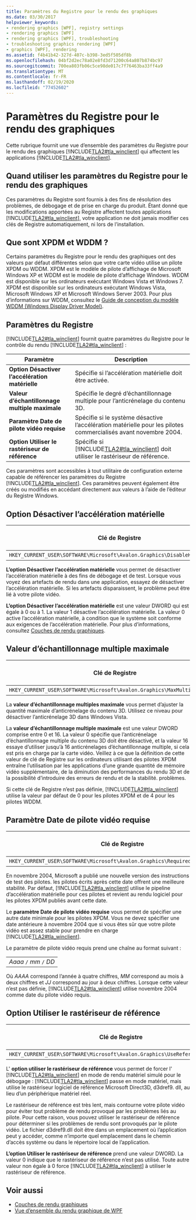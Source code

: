 ```yaml
---
title: Paramètres du Registre pour le rendu des graphiques
ms.date: 03/30/2017
helpviewer_keywords:
- rendering graphics [WPF], registry settings
- rendering graphics [WPF]
- rendering graphics [WPF], troubleshooting
- troubleshooting graphics rendering [WPF]
- graphics [WPF], rendering
ms.assetid: f4b41b42-327d-407c-b398-3ed5f505df8b
ms.openlocfilehash: 04bf2d2ec78a02e8fd3d71200c64a807b874bc97
ms.sourcegitcommit: 700ea803fb06c5ce98de017c7f76463ba33ff4a9
ms.translationtype: MT
ms.contentlocale: fr-FR
ms.lasthandoff: 02/19/2020
ms.locfileid: "77452602"
---
```

# <a name="graphics-rendering-registry-settings"></a>Paramètres du Registre pour le rendu des graphiques
Cette rubrique fournit une vue d’ensemble des paramètres du Registre pour le rendu des graphiques [!INCLUDE[TLA2#tla_winclient](../../../../includes/tla2sharptla-winclient-md.md)] qui affectent les applications [!INCLUDE[TLA2#tla_winclient](../../../../includes/tla2sharptla-winclient-md.md)].  

<a name="overview"></a>   
## <a name="when-to-use-graphics-rendering-registry-settings"></a>Quand utiliser les paramètres du Registre pour le rendu des graphiques  
 Ces paramètres du Registre sont fournis à des fins de résolution des problèmes, de débogage et de prise en charge du produit. Étant donné que les modifications apportées au Registre affectent toutes applications [!INCLUDE[TLA2#tla_winclient](../../../../includes/tla2sharptla-winclient-md.md)], votre application ne doit jamais modifier ces clés de Registre automatiquement, ni lors de l’installation.  
  
<a name="xpdmandwddm"></a>   
## <a name="what-are-xpdm-and-wddm"></a>Que sont XPDM et WDDM ?  
 Certains paramètres du Registre pour le rendu des graphiques ont des valeurs par défaut différentes selon que votre carte vidéo utilise un pilote XPDM ou WDDM. XPDM est le modèle de pilote d’affichage de Microsoft Windows XP et WDDM est le modèle de pilote d’affichage Windows. WDDM est disponible sur les ordinateurs exécutant Windows Vista et Windows 7. XPDM est disponible sur les ordinateurs exécutant Windows Vista, Microsoft Windows XP et Microsoft Windows Server 2003. Pour plus d’informations sur WDDM, consultez le [Guide de conception du modèle WDDM (Windows Display Driver Model)](/windows-hardware/drivers/display/windows-vista-display-driver-model-design-guide).  
  
<a name="registry_settings"></a>   
## <a name="registry-settings"></a>Paramètres du Registre  
 [!INCLUDE[TLA2#tla_winclient](../../../../includes/tla2sharptla-winclient-md.md)] fournit quatre paramètres du Registre pour le contrôle du rendu [!INCLUDE[TLA2#tla_winclient](../../../../includes/tla2sharptla-winclient-md.md)] :  
  
|Paramètre|Description|  
|-------------|-----------------|  
|**Option Désactiver l’accélération matérielle**|Spécifie si l’accélération matérielle doit être activée.|  
|**Valeur d’échantillonnage multiple maximale**|Spécifie le degré d’échantillonnage multiple pour l’anticrénelage du contenu 3D.|  
|**Paramètre Date de pilote vidéo requise**|Spécifie si le système désactive l’accélération matérielle pour les pilotes commercialisés avant novembre 2004.|  
|**Option Utiliser le rastériseur de référence**|Spécifie si [!INCLUDE[TLA2#tla_winclient](../../../../includes/tla2sharptla-winclient-md.md)] doit utiliser le rastériseur de référence.|  
  
 Ces paramètres sont accessibles à tout utilitaire de configuration externe capable de référencer les paramètres du Registre [!INCLUDE[TLA2#tla_winclient](../../../../includes/tla2sharptla-winclient-md.md)]. Ces paramètres peuvent également être créés ou modifiés en accédant directement aux valeurs à l’aide de l’éditeur du Registre Windows.  
  
<a name="disablehardwareacceleration"></a>   
## <a name="disable-hardware-acceleration-option"></a>Option Désactiver l’accélération matérielle  
  
|Clé de Registre|Type de valeur|  
|------------------|----------------|  
|`HKEY_CURRENT_USER\SOFTWARE\Microsoft\Avalon.Graphics\DisableHWAcceleration`|DWORD|  
  
 **L’option Désactiver l’accélération matérielle** vous permet de désactiver l’accélération matérielle à des fins de débogage et de test. Lorsque vous voyez des artefacts de rendu dans une application, essayez de désactiver l’accélération matérielle. Si les artefacts disparaissent, le problème peut être lié à votre pilote vidéo.  
  
 **L’option Désactiver l’accélération matérielle** est une valeur DWORD qui est égale à 0 ou à 1. La valeur 1 désactive l’accélération matérielle. La valeur 0 active l’accélération matérielle, à condition que le système soit conforme aux exigences de l’accélération matérielle. Pour plus d’informations, consultez [Couches de rendu graphiques](../advanced/graphics-rendering-tiers.md).  
  
<a name="maxmultisample"></a>   
## <a name="maximum-multisample-value"></a>Valeur d’échantillonnage multiple maximale  
  
|Clé de Registre|Type de valeur|  
|------------------|----------------|  
|`HKEY_CURRENT_USER\SOFTWARE\Microsoft\Avalon.Graphics\MaxMultisampleType`|DWORD|  
  
 La **valeur d’échantillonnage multiples maximale** vous permet d’ajuster la quantité maximale d’anticrénelage du contenu 3D. Utilisez ce niveau pour désactiver l’anticrénelage 3D dans Windows Vista.  
  
 La **valeur d’échantillonnage multiple maximale** est une valeur DWORD comprise entre 0 et 16. La valeur 0 spécifie que l’anticrénelage d’échantillonnage multiple du contenu 3D doit être désactivé, et la valeur 16 essaye d’utiliser jusqu’à 16 anticrénelages d’échantillonnage multiple, si cela est pris en charge par la carte vidéo. Veillez à ce que la définition de cette valeur de clé de Registre sur les ordinateurs utilisant des pilotes XPDM entraîne l’utilisation par les applications d’une grande quantité de mémoire vidéo supplémentaire, de la diminution des performances du rendu 3D et de la possibilité d’introduire des erreurs de rendu et de la stabilité. problèmes.  
  
 Si cette clé de Registre n’est pas définie, [!INCLUDE[TLA2#tla_winclient](../../../../includes/tla2sharptla-winclient-md.md)] utilise la valeur par défaut de 0 pour les pilotes XPDM et de 4 pour les pilotes WDDM.  
  
<a name="requiredvideodriverdatesetting"></a>   
## <a name="required-video-driver-date-setting"></a>Paramètre Date de pilote vidéo requise  
  
|Clé de Registre|Type de valeur|  
|------------------|----------------|  
|`HKEY_CURRENT_USER\SOFTWARE\Microsoft\Avalon.Graphics\RequiredVideoDriverDate`|String|  
  
 En novembre 2004, Microsoft a publié une nouvelle version des instructions de test des pilotes. les pilotes écrits après cette date offrent une meilleure stabilité. Par défaut, [!INCLUDE[TLA2#tla_winclient](../../../../includes/tla2sharptla-winclient-md.md)] utilise le pipeline d’accélération matérielle pour ces pilotes et revient au rendu logiciel pour les pilotes XPDM publiés avant cette date.  
  
 Le **paramètre Date de pilote vidéo requise** vous permet de spécifier une autre date minimale pour les pilotes XPDM. Vous ne devez spécifier une date antérieure à novembre 2004 que si vous êtes sûr que votre pilote vidéo est assez stable pour prendre en charge [!INCLUDE[TLA2#tla_winclient](../../../../includes/tla2sharptla-winclient-md.md)].  
  
 Le paramètre de pilote vidéo requis prend une chaîne au format suivant :  
  
| |  
|-|  
|*Aaaa* `/` *mm* `/` *DD*|  
  
 Où *AAAA* correspond l’année à quatre chiffres, *MM* correspond au mois à deux chiffres et *JJ* correspond au jour à deux chiffres. Lorsque cette valeur n’est pas définie, [!INCLUDE[TLA2#tla_winclient](../../../../includes/tla2sharptla-winclient-md.md)] utilise novembre 2004 comme date du pilote vidéo requis.  
  
<a name="usereferencerasterizeroption"></a>   
## <a name="use-reference-rasterizer-option"></a>Option Utiliser le rastériseur de référence  
  
|Clé de Registre|Type de valeur|  
|------------------|----------------|  
|`HKEY_CURRENT_USER\SOFTWARE\Microsoft\Avalon.Graphics\UseReferenceRasterizer`|DWORD|  
  
 L' **option utiliser le rastériseur de référence** vous permet de forcer l' [!INCLUDE[TLA2#tla_winclient](../../../../includes/tla2sharptla-winclient-md.md)] en mode de rendu matériel simulé pour le débogage : [!INCLUDE[TLA2#tla_winclient](../../../../includes/tla2sharptla-winclient-md.md)] passe en mode matériel, mais utilise le rastériseur logiciel de référence Microsoft Direct3D, d3dref9. dll, au lieu d’un périphérique matériel réel.  
  
 Le rastériseur de référence est très lent, mais contourne votre pilote vidéo pour éviter tout problème de rendu provoqué par les problèmes liés au pilote. Pour cette raison, vous pouvez utiliser le rastériseur de référence pour déterminer si les problèmes de rendu sont provoqués par le pilote vidéo. Le fichier d3dref9.dll doit être dans un emplacement où l’application peut y accéder, comme n’importe quel emplacement dans le chemin d’accès système ou dans le répertoire local de l’application.  
  
 **L’option Utiliser le rastériseur de référence** prend une valeur DWORD. La valeur 0 indique que le rastériseur de référence n’est pas utilisé. Toute autre valeur non égale à 0 force [!INCLUDE[TLA2#tla_winclient](../../../../includes/tla2sharptla-winclient-md.md)] à utiliser le rastériseur de référence.  
  
## <a name="see-also"></a>Voir aussi

- [Couches de rendu graphiques](../advanced/graphics-rendering-tiers.md)
- [Vue d’ensemble du rendu graphique de WPF](wpf-graphics-rendering-overview.md)

